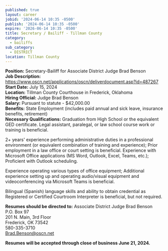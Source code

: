 ```yaml
---
published: true
layout: career
jobid: '2024-06-14 10:35 -0500'
publish: '2024-06-14 10:35 -0500'
expire: '2026-06-14 10:35 -0500'
title: Secretary / Bailiff - Tillman County
category:
  - bailiffs
sub_category:
  - DISTRICT
location: Tillman County
---
```

**Position:** Secretary-Bailiff for Associate District Judge Brad Benson  
**Job Description:** https://www.oscn.net/applications/oscn/deliverdocument.asp?id=487267  
**Start Date:** July 15, 2024  
**Location:** Tillman County Courthouse in Frederick, Oklahoma  
**Hiring Official:** Judge Brad Benson  
**Salary:** Pursuant to statute - $42,000.00  
**Benefits:** State Employment (includes paid annual and sick leave, insurance benefits, retirement)  
**Necessary Qualifications:** Graduation from High School or the equivalent GED certificate. Legal assistant, paralegal, or law school course work or training is beneficial.

2+ years' experience performing administrative duties in a professional environment (or equivalent combination of training and experience); Prior employment in a law office or court setting is beneficial.
Experience with Microsoft Office applications (MS Word, Outlook, Excel, Teams, etc.); Proficient with Outlook scheduling.

Experience operating various types of office equipment; Additional experience setting up and operating audio/visual equipment and videoconferencing via Microsoft Teams is beneficial.

Bilingual (Spanish) language skills and ability to obtain credential as Registered or Certified Courtroom Interpreter is beneficial, but not required. 

**Resumes should be directed to:**
Associate District Judge Brad Benson  
P.O. Box 97  
201 N. Main, 3rd Floor  
Frederick, OK 73542  
580-335-3710  
[Brad.Benson@oscn.net](mailto:Brad.Benson@oscn.net)

**Resumes will be accepted through close of business June 21, 2024.**

